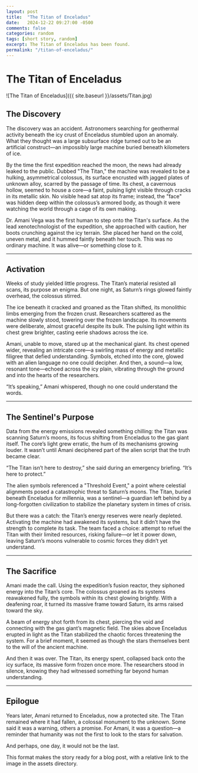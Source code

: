```yaml
---
layout: post
title:  "The Titan of Enceladus"
date:   2024-12-22 09:27:00 -0500
comments: false
categories: random
tags: [short story, random]
excerpt: The Titan of Enceladus has been found.
permalink: "/titan-of-enceladus/"
---
```

# The Titan of Enceladus

![The Titan of Enceladus]({{ site.baseurl }}/assets/Titan.jpg)

## The Discovery

The discovery was an accident. Astronomers searching for geothermal activity beneath the icy crust of Enceladus stumbled upon an anomaly. What they thought was a large subsurface ridge turned out to be an artificial construct—an impossibly large machine buried beneath kilometers of ice.

By the time the first expedition reached the moon, the news had already leaked to the public. Dubbed "The Titan," the machine was revealed to be a hulking, asymmetrical colossus, its surface encrusted with jagged plates of unknown alloy, scarred by the passage of time. Its chest, a cavernous hollow, seemed to house a core—a faint, pulsing light visible through cracks in its metallic skin. No visible head sat atop its frame; instead, the "face" was hidden deep within the colossus’s armored body, as though it were watching the world through a cage of its own making.

Dr. Amani Vega was the first human to step onto the Titan's surface. As the lead xenotechnologist of the expedition, she approached with caution, her boots crunching against the icy terrain. She placed her hand on the cold, uneven metal, and it hummed faintly beneath her touch. This was no ordinary machine. It was alive—or something close to it.

---

## Activation

Weeks of study yielded little progress. The Titan’s material resisted all scans, its purpose an enigma. But one night, as Saturn’s rings glowed faintly overhead, the colossus stirred.

The ice beneath it cracked and groaned as the Titan shifted, its monolithic limbs emerging from the frozen crust. Researchers scattered as the machine slowly stood, towering over the frozen landscape. Its movements were deliberate, almost graceful despite its bulk. The pulsing light within its chest grew brighter, casting eerie shadows across the ice.

Amani, unable to move, stared up at the mechanical giant. Its chest opened wider, revealing an intricate core—a swirling mass of energy and metallic filigree that defied understanding. Symbols, etched into the core, glowed with an alien language no one could decipher. And then, a sound—a low, resonant tone—echoed across the icy plain, vibrating through the ground and into the hearts of the researchers.

“It’s speaking,” Amani whispered, though no one could understand the words.

---

## The Sentinel's Purpose

Data from the energy emissions revealed something chilling: the Titan was scanning Saturn’s moons, its focus shifting from Enceladus to the gas giant itself. The core’s light grew erratic, the hum of its mechanisms growing louder. It wasn’t until Amani deciphered part of the alien script that the truth became clear.

“The Titan isn’t here to destroy,” she said during an emergency briefing. “It’s here to protect.”

The alien symbols referenced a "Threshold Event," a point where celestial alignments posed a catastrophic threat to Saturn’s moons. The Titan, buried beneath Enceladus for millennia, was a sentinel—a guardian left behind by a long-forgotten civilization to stabilize the planetary system in times of crisis.

But there was a catch: the Titan’s energy reserves were nearly depleted. Activating the machine had awakened its systems, but it didn’t have the strength to complete its task. The team faced a choice: attempt to refuel the Titan with their limited resources, risking failure—or let it power down, leaving Saturn’s moons vulnerable to cosmic forces they didn’t yet understand.

---

## The Sacrifice

Amani made the call. Using the expedition’s fusion reactor, they siphoned energy into the Titan’s core. The colossus groaned as its systems reawakened fully, the symbols within its chest glowing brightly. With a deafening roar, it turned its massive frame toward Saturn, its arms raised toward the sky.

A beam of energy shot forth from its chest, piercing the void and connecting with the gas giant’s magnetic field. The skies above Enceladus erupted in light as the Titan stabilized the chaotic forces threatening the system. For a brief moment, it seemed as though the stars themselves bent to the will of the ancient machine.

And then it was over. The Titan, its energy spent, collapsed back onto the icy surface, its massive form frozen once more. The researchers stood in silence, knowing they had witnessed something far beyond human understanding.

---

## Epilogue

Years later, Amani returned to Enceladus, now a protected site. The Titan remained where it had fallen, a colossal monument to the unknown. Some said it was a warning, others a promise. For Amani, it was a question—a reminder that humanity was not the first to look to the stars for salvation.

And perhaps, one day, it would not be the last.

This format makes the story ready for a blog post, with a relative link to the image in the assets directory.
